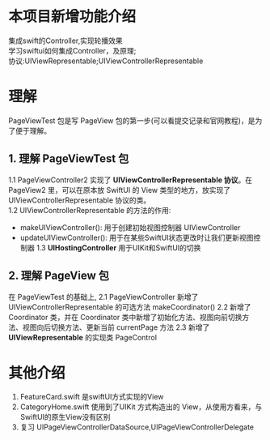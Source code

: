 # 本项目新增功能介绍
集成swift的Controller,实现轮播效果  
学习swiftui如何集成Controller，及原理;  
协议:UIViewRepresentable;UIViewControllerRepresentable

# 理解
PageViewTest 包是写 PageView 包的第一步(可以看提交记录和官网教程)，是为了便于理解。  
## 1. 理解 PageViewTest 包
1.1 PageViewController2 实现了 <b>UIViewControllerRepresentable 协议</b>。在 PageView2 里，可以在原本放 SwiftUI 的 View 类型的地方，放实现了 UIViewControllerRepresentable 协议的类。  
1.2 UIViewControllerRepresentable 的方法的作用:  
* makeUIViewController():  用于创建初始视图控制器 UIViewController
* updateUIViewController(): 用于在某些SwiftUI状态更改时让我们更新视图控制器
1.3 <b>UIHostingController</b> 用于UIKit和SwiftUI的切换
## 2. 理解 PageView 包
在 PageViewTest 的基础上,
2.1 PageViewController 新增了 UIViewControllerRepresentable 的可选方法 makeCoordinator()
2.2 新增了 Coordinator 类，并在 Coordinator 类中新增了初始化方法、视图向前切换方法、视图向后切换方法、更新当前 currentPage 方法
2.3 新增了 <b>UIViewRepresentable</b> 的实现类 PageControl

# 其他介绍
1. FeatureCard.swift 是swiftUI方式实现的View
2. CategoryHome.swift 使用到了UIKit 方式构造出的 View，从使用方看来，与SwiftUI的原生View没有区别
3. 复习 UIPageViewControllerDataSource,UIPageViewControllerDelegate